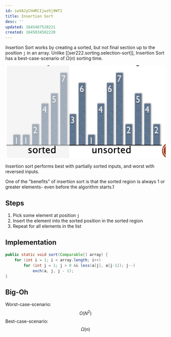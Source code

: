 ```yaml
---
id: iwVAJyCH4RCIjwzhj9WT1
title: Insertion Sort
desc: ''
updated: 1645467528221
created: 1645034582220
---
```


Insertion Sort works by creating a sorted, but not final section up to the position `j` in an array. Unlike [[ser222.sorting.selection-sort]], Insertion Sort has a best-case-scenario of $\Omega(n)$ sorting time.

![](/assets/images/2022-02-16-11-45-04.png)

Insertion sort performs best with partially sorted inputs, and worst with reversed inputs.

One of the "benefits" of insertion sort is that the sorted region is always 1 or greater elements- even before the algorithm starts.1
## Steps
1. Pick some element at position `j`
2. Insert the element into the sorted position in the sorted region
3. Repeat for all elements in the list

## Implementation
```java
public static void sort(Comparable[] array) {
    for (int i = 1; i < array.length; i++)
        for (int j = 1; j > 0 && less(a[j], a[j-1]); j--)
            exch(a, j, j - 1);
}
```
## Big-Oh
Worst-case-scenario:
$$
O(N^2)
$$
Best-case-scenario:
$$
\Omega(n)
$$